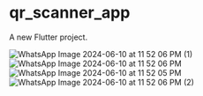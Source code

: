 # qr_scanner_app

A new Flutter project.

![WhatsApp Image 2024-06-10 at 11 52 06 PM (1)](https://github.com/ssmaurya123/QR-Scanner-App/assets/131573115/4e2cce29-bc3c-49bc-a3e9-002c35228b46)
![WhatsApp Image 2024-06-10 at 11 52 06 PM](https://github.com/ssmaurya123/QR-Scanner-App/assets/131573115/c8a68a5b-9dcf-4d38-85ba-eba46dabf870)
![WhatsApp Image 2024-06-10 at 11 52 05 PM](https://github.com/ssmaurya123/QR-Scanner-App/assets/131573115/dab67b13-42ab-4a78-ab51-764ca2862ba4)
![WhatsApp Image 2024-06-10 at 11 52 06 PM (2)](https://github.com/ssmaurya123/QR-Scanner-App/assets/131573115/f1f7eee1-4cf0-4a4f-ab6d-70aca88c7d5f)
